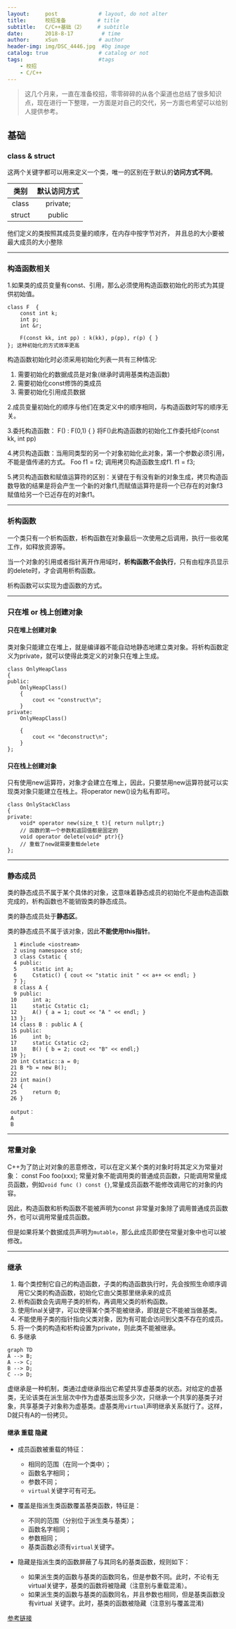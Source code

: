 ```yaml
---
layout:     post             # layout, do not alter
title:      校招准备          # title
subtitle:   C/C++基础（2）    # subtitle
date:       2018-8-17         # time
author:     xSun             # author
header-img: img/DSC_4446.jpg  #bg image
catalog: true                # catalog or not
tags:                        #tags
    - 校招
    - C/C++
---
```


> 这几个月来，一直在准备校招，零零碎碎的从各个渠道也总结了很多知识点，现在进行一下整理，一方面是对自己的交代，另一方面也希望可以给别人提供参考。

## 基础

### class & struct 
这两个关键字都可以用来定义一个类，唯一的区别在于默认的**访问方式不同**。

类别|默认访问方式
:---:|:---:
class |private;
struct|public

他们定义的类按照其成员变量的顺序，在内存中按字节对齐，
并且总的大小要被最大成员的大小整除

---

### 构造函数相关

1.如果类的成员变量有const、引用，那么必须使用构造函数初始化的形式为其提供初始值。

```
class F  {
	const int k;
	int p;
	int &r;
	
	F(const kk, int pp) : k(kk), p(pp), r(p) { }
}; 这种初始化的方式效率更高
```
构造函数初始化时必须采用初始化列表一共有三种情况:

1. 需要初始化的数据成员是对象(继承时调用基类构造函数)
2. 需要初始化const修饰的类成员
3. 需要初始化引用成员数据


2.成员变量初始化的顺序与他们在类定义中的顺序相同，与构造函数时写的顺序无关。

3.委托构造函数： F() : F(0,1) { } 将F()此构造函数的初始化工作委托给F(const kk, int pp)

4.拷贝构造函数：当用同类型的另一个对象初始化此对象，第一个参数必须引用，不能是值传递的方式。
Foo f1 = f2; 调用拷贝构造函数生成f1.
f1 = f3;
	
5.拷贝构造函数和赋值运算符的区别：关键在于有没有新的对象生成，拷贝构造函数导致的结果是将会产生一个新的对象f1,而赋值运算符是将一个已存在的对象f3赋值给另一个已近存在的对象f1。

---

### 析构函数

一个类只有一个析构函数，析构函数在对象最后一次使用之后调用，执行一些收尾工作，如释放资源等。

当一个对象的引用或者指针离开作用域时，**析构函数不会执行**，只有由程序员显示的delete时，才会调用析构函数。

析构函数可以实现为虚函数的方式。

---

### 只在堆 or 栈上创建对象

#### 只在堆上创建对象
类对象只能建立在堆上，就是编译器不能自动地静态地建立类对象。将析构函数定义为private，就可以使得此类定义的对象只在堆上生成。

```
class OnlyHeapClass
{
public:
    OnlyHeapClass()
    {
        cout << "construct\n";
    }
private:
    OnlyHeapClass()
	
    {
        cout << "deconstruct\n";
    }
};
```

#### 只在栈上创建对象
只有使用new运算符，对象才会建立在堆上，因此，只要禁用new运算符就可以实现类对象只能建立在栈上。将operator new()设为私有即可。

```
class OnlyStackClass
{
private:
    void* operator new(size_t t){ return nullptr;}
    // 函数的第一个参数和返回值都是固定的
    void operator delete(void* ptr){}
    // 重载了new就需要重载delete
};
```
---

### 静态成员

类的静态成员不属于某个具体的对象，这意味着静态成员的初始化不是由构造函数完成的，析构函数也不能销毁类的静态成员。

类的静态成员处于**静态区**。

类的静态成员不属于该对象，因此**不能使用this指针**。

```
  1 #include <iostream>
  2 using namespace std;
  3 class Cstatic {
  4 public:
  5     static int a;
  6     Cstatic() { cout << "static init " << a++ << endl; }
  7 };
  8 class A {
  9 public:
 10     int a;
 11     static Cstatic c1;
 12     A() { a = 1; cout << "A " << endl; }
 13 };
 14 class B : public A {
 15 public:
 16     int b;
 17     static Cstatic c2;
 18     B() { b = 2; cout << "B" << endl;}
 19 };
 20 int Cstatic::a = 0;
 21 B *b = new B();
 22
 23 int main()
 24 {
 25     return 0;
 26 }
 
 output：
 A
 B
```

---
### 常量对象

C++为了防止对对象的恶意修改，可以在定义某个类的对象时将其定义为常量对象：
const Foo foo(xxx);
常量对象不能调用类的普通成员函数，只能调用常量成员函数，例如`void func () const {}`,常量成员函数不能修改调用它的对象的内容。

因此，构造函数和析构函数不能被声明为const
非常量对象除了调用普通成员函数外，也可以调用常量成员函数。

但是如果将某个数据成员声明为`mutable`，那么此成员即使在常量对象中也可以被修改。

---

### 继承

1. 每个类控制它自己的构造函数，子类的构造函数执行时，先会按照生命顺序调用它父类的构造函数，初始化它由父类那里继承来的成员
2. 析构函数会先调用子类的析构，再调用父类的析构函数。
3. 使用final关键字，可以使得某个类不能被继承，即就是它不能被当做基类。
4. 不能使用子类的指针指向父类对象，因为有可能会访问到父类不存在的成员。
5. 将一个类的构造和析构设置为private，则此类不能被继承。
6. 多继承

```mermaid
graph TD
A --> B;
A --> C;
B --> D;
C --> D;
```

	

虚继承是一种机制，类通过虚继承指出它希望共享虚基类的状态。对给定的虚基类，无论该类在派生层次中作为虚基类出现多少次，只继承一个共享的基类子对象，共享基类子对象称为虚基类。虚基类用`virtual`声明继承关系就行了。这样，D就只有A的一份拷贝。

#### 继承 重载 隐藏

- 成员函数被重载的特征：
  - 相同的范围（在同一个类中）；
  - 函数名字相同；
  - 参数不同；
  - `virtual`关键字可有可无。

- 覆盖是指派生类函数覆盖基类函数，特征是：
  - 不同的范围（分别位于派生类与基类）；
  - 函数名字相同；
  - 参数相同；
  - 基类函数必须有`virtual`关键字。

- 隐藏是指派生类的函数屏蔽了与其同名的基类函数，规则如下：
  - 如果派生类的函数与基类的函数同名，但是参数不同。此时，不论有无virtual关键字，基类的函数将被隐藏（注意别与重载混淆）。
  - 如果派生类的函数与基类的函数同名，并且参数也相同，但是基类函数没有virtual 关键字。此时，基类的函数被隐藏（注意别与覆盖混淆)

[参考链接][2]



[^_^]: refs here:

[1]:http://www.xsun24.top/
[2]:https://www.nowcoder.com/test/question/done?tid=15425945&amp;qid=15106#summary
